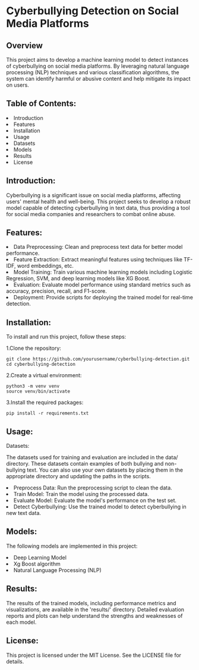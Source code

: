 # Cyberbullying Detection on Social Media Platforms

## Overview

This project aims to develop a machine learning model to detect instances of cyberbullying on social media platforms. By leveraging natural language processing (NLP) techniques and various classification algorithms, the system can identify harmful or abusive content and help mitigate its impact on users.

## Table of Contents:

<li>Introduction</li>
<li>Features</li>
<li>Installation</li>
<li>Usage</li>
<li>Datasets</li>
<li>Models</li>
<li>Results</li>
<li>License</li>

## Introduction:

Cyberbullying is a significant issue on social media platforms, affecting users' mental health and well-being. This project seeks to develop a robust model capable of detecting cyberbullying in text data, thus providing a tool for social media companies and researchers to combat online abuse.

## Features:

<li>Data Preprocessing: Clean and preprocess text data for better model performance.</li>
<li>Feature Extraction: Extract meaningful features using techniques like TF-IDF, word embeddings, etc.</li>
<li>Model Training: Train various machine learning models including Logistic Regression, SVM, and deep learning models like XG Boost.</li>
<li>Evaluation: Evaluate model performance using standard metrics such as accuracy, precision, recall, and F1-score.</li>
<li>Deployment: Provide scripts for deploying the trained model for real-time detection.</li>

## Installation:

To install and run this project, follow these steps:

1.Clone the repository:

    git clone https://github.com/yourusername/cyberbullying-detection.git
    cd cyberbullying-detection

2.Create a virtual environment:

    python3 -m venv venv
    source venv/bin/activate

3.Install the required packages:
 
    pip install -r requirements.txt

## Usage:

Datasets:

The datasets used for training and evaluation are included in the data/ directory. These datasets contain examples of both bullying and non-bullying text. You can also use your own datasets by placing them in the appropriate directory and updating the paths in the scripts.

<li>Preprocess Data: Run the preprocessing script to clean the data.</li>
<li>Train Model: Train the model using the processed data.</li>
<li>Evaluate Model: Evaluate the model's performance on the test set.</li>
<li>Detect Cyberbullying: Use the trained model to detect cyberbullying in new text data.</li>



## Models:

The following models are implemented in this project:

<li>Deep Learning Model</li>
<li>Xg Boost algorithm</li>
<li>Natural Language Processing (NLP)</li>

## Results:

The results of the trained models, including performance metrics and visualizations, are available in the 'results/' directory. Detailed evaluation reports and plots can help understand the strengths and weaknesses of each model.

## License:

This project is licensed under the MIT License. See the LICENSE file for details.



